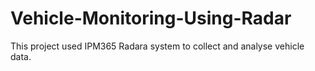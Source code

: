 # Vehicle-Monitoring-Using-Radar
This project used IPM365 Radara system to collect and analyse vehicle data.
